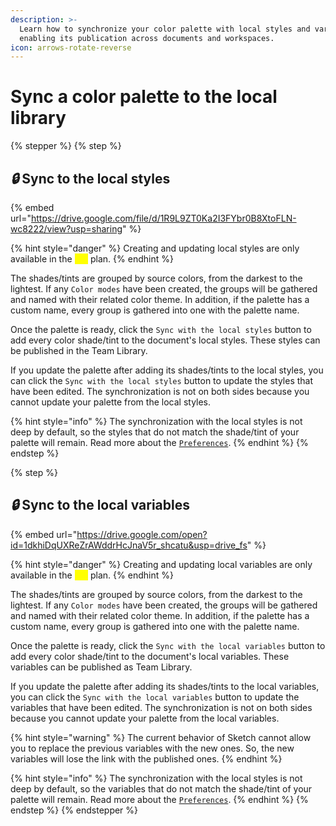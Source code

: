 ```yaml
---
description: >-
  Learn how to synchronize your color palette with local styles and variables,
  enabling its publication across documents and workspaces.
icon: arrows-rotate-reverse
---
```


# Sync a color palette to the local library

{% stepper %}
{% step %}
## <i class="fa-lock">:lock:</i> Sync to the local styles

{% embed url="https://drive.google.com/file/d/1R9L9ZT0Ka2I3FYbr0B8XtoFLN-wc8222/view?usp=sharing" %}

{% hint style="danger" %}
Creating and updating local styles are only available in the <mark style="color:yellow;">`Pro`</mark> plan.
{% endhint %}

The shades/tints are grouped by source colors, from the darkest to the lightest. If any `Color modes` have been created, the groups will be gathered and named with their related color theme. In addition, if the palette has a custom name, every group is gathered into one with the palette name.

Once the palette is ready, click the `Sync with the local styles` button to add every color shade/tint to the document's local styles. These styles can be published in the Team Library.

If you update the palette after adding its shades/tints to the local styles, you can click the `Sync with the local styles` button to update the styles that have been edited. The synchronization is not on both sides because you cannot update your palette from the local styles.

{% hint style="info" %}
The synchronization with the local styles is not deep by default, so the styles that do not match the shade/tint of your palette will remain. Read more about the [`Preferences`](../user-management/update-your-preferences.md).
{% endhint %}
{% endstep %}

{% step %}
## <i class="fa-lock">:lock:</i> Sync to the local variables

{% embed url="https://drive.google.com/open?id=1dkhiDqUXReZrAWddrHcJnaV5r_shcatu&usp=drive_fs" %}

{% hint style="danger" %}
Creating and updating local variables are only available in the <mark style="color:yellow;">`Pro`</mark> plan.
{% endhint %}

The shades/tints are grouped by source colors, from the darkest to the lightest. If any `Color modes` have been created, the groups will be gathered and named with their related color theme. In addition, if the palette has a custom name, every group is gathered into one with the palette name.

Once the palette is ready, click the `Sync with the local variables` button to add every color shade/tint to the document's local variables. These variables can be published as Team Library.

If you update the palette after adding its shades/tints to the local variables, you can click the `Sync with the local variables` button to update the variables that have been edited. The synchronization is not on both sides because you cannot update your palette from the local variables.

{% hint style="warning" %}
The current behavior of Sketch cannot allow you to replace the previous variables with the new ones. So, the new variables will lose the link with the published ones.
{% endhint %}

{% hint style="info" %}
The synchronization with the local styles is not deep by default, so the variables that do not match the shade/tint of your palette will remain. Read more about the [`Preferences`](../user-management/update-your-preferences.md).
{% endhint %}
{% endstep %}
{% endstepper %}
